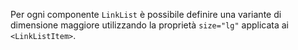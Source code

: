 Per ogni componente `LinkList` è possibile definire una variante di dimensione maggiore utilizzando la proprietà `size="lg"` applicata ai `<LinkListItem>`.
